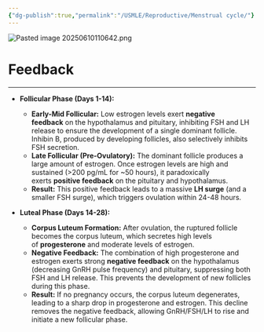 ```yaml
---
{"dg-publish":true,"permalink":"/USMLE/Reproductive/Menstrual cycle/"}
---
```


![Pasted image 20250610110642.png](/img/user/appendix/Pasted%20image%2020250610110642.png)
# Feedback
---
- **Follicular Phase (Days 1-14):**
    
    - **Early-Mid Follicular:** Low estrogen levels exert **negative feedback** on the hypothalamus and pituitary, inhibiting FSH and LH release to ensure the development of a single dominant follicle. Inhibin B, produced by developing follicles, also selectively inhibits FSH secretion.
    - **Late Follicular (Pre-Ovulatory):** The dominant follicle produces a large amount of estrogen. Once estrogen levels are high and sustained (>200 pg/mL for ~50 hours), it paradoxically exerts **positive feedback** on the pituitary and hypothalamus.
    - **Result:** This positive feedback leads to a massive **LH surge** (and a smaller FSH surge), which triggers ovulation within 24-48 hours.
- **Luteal Phase (Days 14-28):**
    
    - **Corpus Luteum Formation:** After ovulation, the ruptured follicle becomes the corpus luteum, which secretes high levels of **progesterone** and moderate levels of estrogen.
    - **Negative Feedback:** The combination of high progesterone and estrogen exerts strong **negative feedback** on the hypothalamus (decreasing GnRH pulse frequency) and pituitary, suppressing both FSH and LH release. This prevents the development of new follicles during this phase.
    - **Result:** If no pregnancy occurs, the corpus luteum degenerates, leading to a sharp drop in progesterone and estrogen. This decline removes the negative feedback, allowing GnRH/FSH/LH to rise and initiate a new follicular phase.